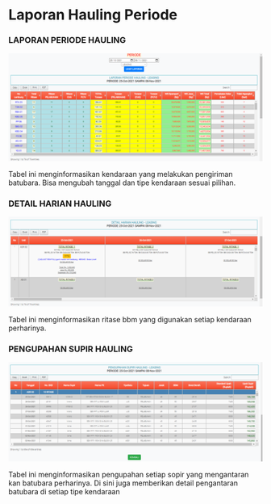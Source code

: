 # Laporan Hauling Periode

### LAPORAN PERIODE HAULING

![](../.gitbook/assets/Laporanhaulingperiode.png)

Tabel ini menginformasikan kendaraan yang melakukan pengiriman batubara. Bisa mengubah tanggal dan tipe kendaraan sesuai pilihan.

### DETAIL HARIAN HAULING

![](../.gitbook/assets/Laporanhaulingperiode1.png)

Tabel ini menginformasikan ritase bbm yang digunakan setiap kendaraan perharinya.

### PENGUPAHAN SUPIR HAULING

![](../.gitbook/assets/Laporanhaulingperiode2.png)

Tabel ini menginformasikan pengupahan setiap sopir yang mengantaran kan batubara perharinya. Di sini juga memberikan detail pengantaran batubara di setiap tipe kendaraan

